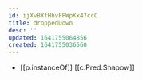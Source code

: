 ```yaml
---
id: ijXvBXfHhvFPWpKx47ccC
title: droppedDown
desc: ''
updated: 1641755064856
created: 1641755036560
---
```


- [[p.instanceOf]] [[c.Pred.Shapow]]